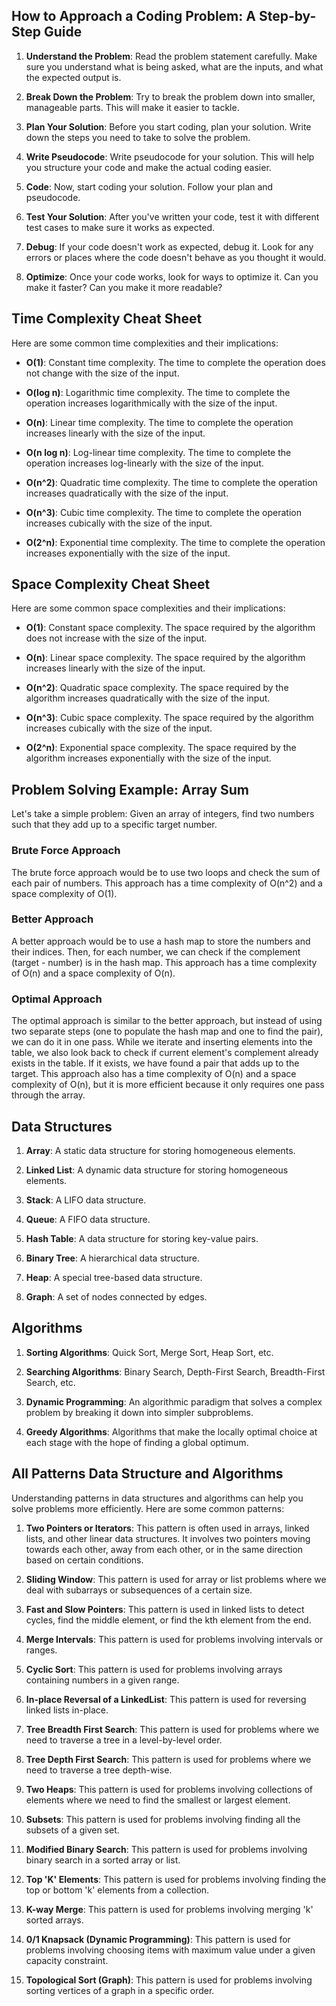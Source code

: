 ## How to Approach a Coding Problem: A Step-by-Step Guide

1. **Understand the Problem**: Read the problem statement carefully. Make sure you understand what is being asked, what are the inputs, and what the expected output is.

2. **Break Down the Problem**: Try to break the problem down into smaller, manageable parts. This will make it easier to tackle.

3. **Plan Your Solution**: Before you start coding, plan your solution. Write down the steps you need to take to solve the problem.

4. **Write Pseudocode**: Write pseudocode for your solution. This will help you structure your code and make the actual coding easier.

5. **Code**: Now, start coding your solution. Follow your plan and pseudocode.

6. **Test Your Solution**: After you've written your code, test it with different test cases to make sure it works as expected.

7. **Debug**: If your code doesn't work as expected, debug it. Look for any errors or places where the code doesn't behave as you thought it would.

8. **Optimize**: Once your code works, look for ways to optimize it. Can you make it faster? Can you make it more readable?

## Time Complexity Cheat Sheet

Here are some common time complexities and their implications:

- **O(1)**: Constant time complexity. The time to complete the operation does not change with the size of the input.

- **O(log n)**: Logarithmic time complexity. The time to complete the operation increases logarithmically with the size of the input.

- **O(n)**: Linear time complexity. The time to complete the operation increases linearly with the size of the input.

- **O(n log n)**: Log-linear time complexity. The time to complete the operation increases log-linearly with the size of the input.

- **O(n^2)**: Quadratic time complexity. The time to complete the operation increases quadratically with the size of the input.

- **O(n^3)**: Cubic time complexity. The time to complete the operation increases cubically with the size of the input.

- **O(2^n)**: Exponential time complexity. The time to complete the operation increases exponentially with the size of the input.

## Space Complexity Cheat Sheet

Here are some common space complexities and their implications:

- **O(1)**: Constant space complexity. The space required by the algorithm does not increase with the size of the input.

- **O(n)**: Linear space complexity. The space required by the algorithm increases linearly with the size of the input.

- **O(n^2)**: Quadratic space complexity. The space required by the algorithm increases quadratically with the size of the input.

- **O(n^3)**: Cubic space complexity. The space required by the algorithm increases cubically with the size of the input.

- **O(2^n)**: Exponential space complexity. The space required by the algorithm increases exponentially with the size of the input.

## Problem Solving Example: Array Sum

Let's take a simple problem: Given an array of integers, find two numbers such that they add up to a specific target number.

### Brute Force Approach

The brute force approach would be to use two loops and check the sum of each pair of numbers. This approach has a time complexity of O(n^2) and a space complexity of O(1).

### Better Approach

A better approach would be to use a hash map to store the numbers and their indices. Then, for each number, we can check if the complement (target - number) is in the hash map. This approach has a time complexity of O(n) and a space complexity of O(n).

### Optimal Approach

The optimal approach is similar to the better approach, but instead of using two separate steps (one to populate the hash map and one to find the pair), we can do it in one pass. While we iterate and inserting elements into the table, we also look back to check if current element's complement already exists in the table. If it exists, we have found a pair that adds up to the target. This approach also has a time complexity of O(n) and a space complexity of O(n), but it is more efficient because it only requires one pass through the array.

## Data Structures

1. **Array**: A static data structure for storing homogeneous elements.

2. **Linked List**: A dynamic data structure for storing homogeneous elements.

3. **Stack**: A LIFO data structure.

4. **Queue**: A FIFO data structure.

5. **Hash Table**: A data structure for storing key-value pairs.

6. **Binary Tree**: A hierarchical data structure.

7. **Heap**: A special tree-based data structure.

8. **Graph**: A set of nodes connected by edges.

## Algorithms

1. **Sorting Algorithms**: Quick Sort, Merge Sort, Heap Sort, etc.

2. **Searching Algorithms**: Binary Search, Depth-First Search, Breadth-First Search, etc.

3. **Dynamic Programming**: An algorithmic paradigm that solves a complex problem by breaking it down into simpler subproblems.

4. **Greedy Algorithms**: Algorithms that make the locally optimal choice at each stage with the hope of finding a global optimum.

## All Patterns Data Structure and Algorithms

Understanding patterns in data structures and algorithms can help you solve problems more efficiently. Here are some common patterns:

1. **Two Pointers or Iterators**: This pattern is often used in arrays, linked lists, and other linear data structures. It involves two pointers moving towards each other, away from each other, or in the same direction based on certain conditions.

2. **Sliding Window**: This pattern is used for array or list problems where we deal with subarrays or subsequences of a certain size.

3. **Fast and Slow Pointers**: This pattern is used in linked lists to detect cycles, find the middle element, or find the kth element from the end.

4. **Merge Intervals**: This pattern is used for problems involving intervals or ranges.

5. **Cyclic Sort**: This pattern is used for problems involving arrays containing numbers in a given range.

6. **In-place Reversal of a LinkedList**: This pattern is used for reversing linked lists in-place.

7. **Tree Breadth First Search**: This pattern is used for problems where we need to traverse a tree in a level-by-level order.

8. **Tree Depth First Search**: This pattern is used for problems where we need to traverse a tree depth-wise.

9. **Two Heaps**: This pattern is used for problems involving collections of elements where we need to find the smallest or largest element.

10. **Subsets**: This pattern is used for problems involving finding all the subsets of a given set.

11. **Modified Binary Search**: This pattern is used for problems involving binary search in a sorted array or list.

12. **Top 'K' Elements**: This pattern is used for problems involving finding the top or bottom 'k' elements from a collection.

13. **K-way Merge**: This pattern is used for problems involving merging 'k' sorted arrays.

14. **0/1 Knapsack (Dynamic Programming)**: This pattern is used for problems involving choosing items with maximum value under a given capacity constraint.

15. **Topological Sort (Graph)**: This pattern is used for problems involving sorting vertices of a graph in a specific order.
